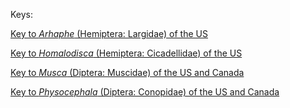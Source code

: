 Keys:
<br>
<p><a href="https://zdankowicz.github.io/keys/identikit/arhaphe">Key to <i>Arhaphe</i> (Hemiptera: Largidae) of the US</a></p>
<p><a href="https://zdankowicz.github.io/keys/identikit/homalodisca">Key to <i>Homalodisca</i> (Hemiptera: Cicadellidae) of the US</a></p>
<p><a href="https://zdankowicz.github.io/keys/identikit/musca">Key to <i>Musca</i> (Diptera: Muscidae) of the US and Canada</a></p>
<p><a href="https://zdankowicz.github.io/keys/identikit/physocephala">Key to <i>Physocephala</i> (Diptera: Conopidae) of the US and Canada</a></p>

